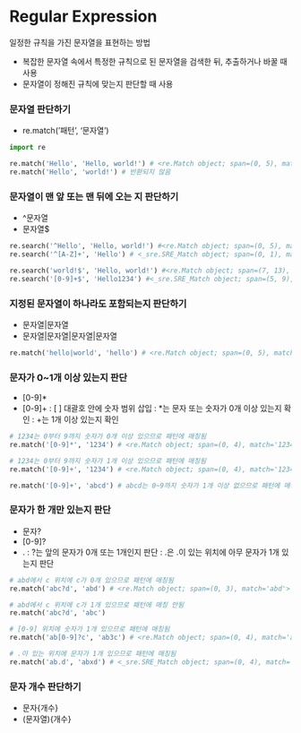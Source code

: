 # Regular Expression
일정한 규칙을 가진 문자열을 표현하는 방법

- 복잡한 문자열 속에서 특정한 규칙으로 된 문자열을 검색한 뒤, 추출하거나 바꿀 때 사용
- 문자열이 정해진 규칙에 맞는지 판단할 때 사용

### 문자열 판단하기
- re.match(’패턴’, ‘문자열’)
```python
import re

re.match('Hello', 'Hello, world!') # <re.Match object; span=(0, 5), match='Hello'>
re.match('Hello', 'world!') # 반환되지 않음
```

### 문자열이 맨 앞 또는 맨 뒤에 오는 지 판단하기
- ^문자열
- 문자열$
```python
re.search('^Hello', 'Hello, world!') #<re.Match object; span=(0, 5), match='Hello'> 
re.search('^[A-Z]+', 'Hello') # <_sre.SRE_Match object; span=(0, 1), match='H'> # 대문자로 시작하므로 패턴에 매칭됨

re.search('world!$', 'Hello, world!') #<re.Match object; span=(7, 13), match='world!'> 
re.search('[0-9]+$', 'Hello1234') #<_sre.SRE_Match object; span=(5, 9), match='1234'> # 숫자로 끝나므로 패턴에 매칭됨
```

### 지정된 문자열이 하나라도 포함되는지 판단하기
- 문자열|문자열
- 문자열|문자열|문자열|문자열
```python
re.match('hello|world', 'hello') # <re.Match object; span=(0, 5), match='hello'> # hello 또는 world가 있으므로 패턴에 매칭됨
```

### 문자가 0~1개 이상 있는지 판단
- [0-9]*
- [0-9]+
: [ ] 대괄호 안에 숫자 범위 삽입
: *는 문자 또는 숫자가 0개 이상 있는지 확인
: +는 1개 이상 있는지 확인
``` python
# 1234는 0부터 9까지 숫자가 0개 이상 있으므로 패턴에 매칭됨
re.match('[0-9]*', '1234') # <re.Match object; span=(0, 4), match='1234'>

# 1234는 0부터 9까지 숫자가 1개 이상 있으므로 패턴에 매칭됨
re.match('[0-9]+', '1234') # <re.Match object; span=(0, 4), match='1234'>

re.match('[0-9]+', 'abcd') # abcd는 0~9까지 숫자가 1개 이상 없으므로 패턴에 매칭되지 않음
```

### 문자가 한 개만 있는지 판단
- 문자?
- [0-9]?
- .
: ?는 앞의 문자가 0개 또는 1개인지 판단
: .은 .이 있는 위치에 아무 문자가 1개 있는지 판단
```python
# abd에서 c 위치에 c가 0개 있으므로 패턴에 매칭됨
re.match('abc?d', 'abd') # <re.Match object; span=(0, 3), match='abd'>

# abd에서 c 위치에 c가 1개 있으므로 패턴에 매칭 안됨
re.match('abc?d', 'abc')

# [0-9] 위치에 숫자가 1개 있으므로 패턴에 매칭됨
re.match('ab[0-9]?c', 'ab3c') # <re.Match object; span=(0, 4), match='ab3c'>

# .이 있는 위치에 문자가 1개 있으므로 패턴에 매칭됨
re.match('ab.d', 'abxd') # <_sre.SRE_Match object; span=(0, 4), match='abxd'>
```

### 문자 개수 판단하기
- 문자{개수}
- (문자열){개수}

